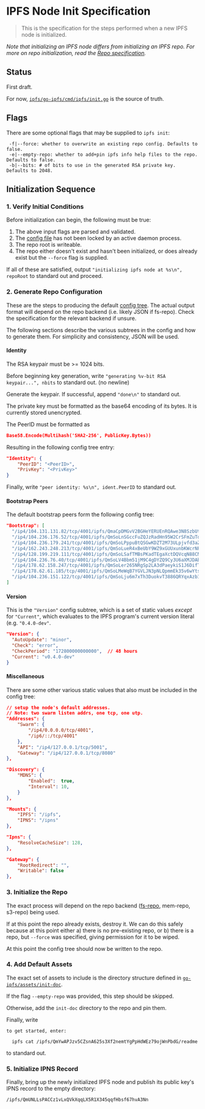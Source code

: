 # IPFS Node Init Specification

> This is the specification for the steps performed when a new IPFS node is initialized.

*Note that initializing an IPFS node differs from initializing an IPFS repo. For more on repo initialization, read the [Repo specification](https://github.com/ipfs/specs/tree/master/repo).*

## Status

First draft.

For now, [`ipfs/go-ipfs/cmd/ipfs/init.go`](https://github.com/ipfs/go-ipfs/blob/master/cmd/ipfs/init.go) is the source of truth.

## Flags

There are some optional flags that may be supplied to `ipfs init`:

```
 -f|--force: whether to overwrite an existing repo config. Defaults to false.
 -e|--empty-repo: whether to add+pin ipfs info help files to the repo. Defaults to false.
 -b|--bits: # of bits to use in the generated RSA private key. Defaults to 2048.
```

## Initialization Sequence

### 1. Verify Initial Conditions

Before initialization can begin, the following must be true:

1. The above input flags are parsed and validated.
2. The [config file](https://github.com/ipfs/specs/tree/master/repo#config) has not been locked by an active daemon process.
3. The repo root is writeable.
4. The repo either doesn't exist and hasn't been initialized, or does already exist but the `--force` flag is supplied.

If all of these are satisfied, output `"initializing ipfs node at %s\n", repoRoot` to standard out and proceed.

### 2. Generate Repo Configuration

These are the steps to producing the default [config tree](https://github.com/ipfs/specs/tree/master/repo#config). The actual output format will depend on the repo backend (i.e. likely JSON if fs-repo). Check the specification for the relevant backend if unsure.

The following sections describe the various subtrees in the config and how to generate them. For simplicity and consistency, JSON will be used.

#### Identity

The RSA keypair must be >= 1024 bits.

Before beginning key generation, write `"generating %v-bit RSA keypair...", nbits` to standard out. (no newline)

Generate the keypair. If successful, append `"done\n"` to standard out.

The private key must be formatted as the base64 encoding of its bytes. It is currently stored unencrypted.

The PeerID must be formatted as

```json
Base58.Encode(Multihash('SHA2-256', PublicKey.Bytes))
```

Resulting in the following config tree entry:

```json
"Identity": {
	"PeerID": "<PeerID>",
	"PrivKey": "<PrivKey>"
}
```

Finally, write `"peer identity: %s\n", ident.PeerID` to standard out.

#### Bootstrap Peers

The default bootstrap peers form the following config tree:

```json
"Bootstrap": [
  "/ip4/104.131.131.82/tcp/4001/ipfs/QmaCpDMGvV2BGHeYERUEnRQAwe3N8SzbUtfsmvsqQLuvuJ",
  "/ip4/104.236.176.52/tcp/4001/ipfs/QmSoLnSGccFuZQJzRadHn95W2CrSFmZuTdDWP8HXaHca9z",
  "/ip4/104.236.179.241/tcp/4001/ipfs/QmSoLPppuBtQSGwKDZT2M73ULpjvfd3aZ6ha4oFGL1KrGM",
  "/ip4/162.243.248.213/tcp/4001/ipfs/QmSoLueR4xBeUbY9WZ9xGUUxunbKWcrNFTDAadQJmocnWm",
  "/ip4/128.199.219.111/tcp/4001/ipfs/QmSoLSafTMBsPKadTEgaXctDQVcqN88CNLHXMkTNwMKPnu",
  "/ip4/104.236.76.40/tcp/4001/ipfs/QmSoLV4Bbm51jM9C4gDYZQ9Cy3U6aXMJDAbzgu2fzaDs64",
  "/ip4/178.62.158.247/tcp/4001/ipfs/QmSoLer265NRgSp2LA3dPaeykiS1J6DifTC88f5uVQKNAd",
  "/ip4/178.62.61.185/tcp/4001/ipfs/QmSoLMeWqB7YGVLJN3pNLQpmmEk35v6wYtsMGLzSr5QBU3",
  "/ip4/104.236.151.122/tcp/4001/ipfs/QmSoLju6m7xTh3DuokvT3886QRYqxAzb1kShaanJgW36yx"
]
```

#### Version

This is the `"Version"` config subtree, which is a set of static values *except* for `"Current"`, which evaluates to the IPFS program's current version literal (e.g. `"0.4.0-dev"`.

```json
"Version": {
  "AutoUpdate": "minor",
  "Check": "error",
  "CheckPeriod": "172800000000000",  // 48 hours
  "Current": "v0.4.0-dev"
}
```

#### Miscellaneous

There are some other various static values that also must be included in the config tree:

```json
// setup the node's default addresses.
// Note: two swarm listen addrs, one tcp, one utp.
"Addresses": {
	"Swarm": {
		"/ip4/0.0.0.0/tcp/4001",
		"/ip6/::/tcp/4001"
	},
	"API": "/ip4/127.0.0.1/tcp/5001",
	"Gateway": "/ip4/127.0.0.1/tcp/8080"
},

"Discovery": {
	"MDNS": {
		"Enabled":  true,
		"Interval": 10,
	}
},

"Mounts": {
	"IPFS": "/ipfs",
	"IPNS": "/ipns"
},

"Ipns": {
	"ResolveCacheSize": 128,
},

"Gateway": {
	"RootRedirect": "",
	"Writable": false
},
```

### 3. Initialize the Repo

The exact process will depend on the repo backend ([fs-repo](https://github.com/ipfs/specs/tree/master/repo/fs-repo), mem-repo, s3-repo) being used.

If at this point the repo already exists, destroy it. We can do this safely because at this point either a) there is no pre-existing repo, or b) there is a repo, but `--force` was specified, giving permission for it to be wiped.

At this point the config tree should now be written to the repo.


### 4. Add Default Assets

The exact set of assets to include is the directory structure defined in [`go-ipfs/assets/init-doc`](https://github.com/ipfs/go-ipfs/tree/master/assets/init-doc).

If the flag `--empty-repo` was provided, this step should be skipped.

Otherwise, add the `init-doc` directory to the repo and pin them.

Finally, write
```
to get started, enter:

  ipfs cat /ipfs/QmYwAPJzv5CZsnA625s3Xf2nemtYgPpHdWEz79ojWnPbdG/readme
```

to standard out.


### 5. Initialize IPNS Record

Finally, bring up the newly initialized IPFS node and publish its public key's IPNS record to the empty directory:

```
/ipfs/QmUNLLsPACCz1vLxQVkXqqLX5R1X345qqfHbsf67hvA3Nn
```
